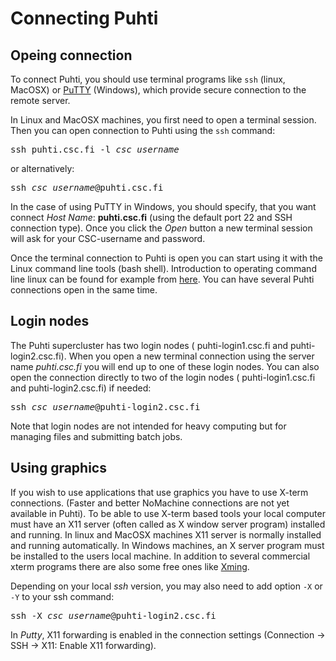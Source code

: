 # Connecting Puhti 

## Opeing connection

To connect Puhti, you should use terminal programs like `ssh`  (linux, MacOSX) or [PuTTY](https://putty.org/) (Windows), which provide secure connection to the remote server. 

In Linux and MacOSX machines, you first need to open a terminal session. Then you can open connection to Puhti using the `ssh` command:

<pre>
ssh puhti.csc.fi -l <i>csc_username</i>
</pre>
or alternatively:
<pre>
ssh <i>csc_username</i>@puhti.csc.fi
</pre>

In the case of using PuTTY in Windows, you should specify, that you want connect _Host Name_: **puhti.csc.fi** (using the default port 22 and SSH connection type). Once you click the _Open_ button a new terminal session will ask for your CSC-username and password.

Once the terminal connection to Puhti is open you can start using it with the Linux command line tools (bash shell). Introduction to
operating command line linux can be found for example from [here](https://research.csc.fi/csc-guide-linux-basics-for-csc). You can have several Puhti connections open in the same time.

## Login nodes

The Puhti supercluster has two login nodes ( puhti-login1.csc.fi and puhti-login2.csc.fi). When you open a new terminal connection using the server name _puhti.csc.fi_ you will end up to one of these login nodes. You can also open the connection directly to two of the login nodes ( puhti-login1.csc.fi and puhti-login2.csc.fi) if needed:

<pre>
ssh <i>csc_username</i>@puhti-login2.csc.fi
</pre>

Note that login nodes are not intended for heavy computing but for managing files and submitting batch jobs.

## Using graphics

If you wish to use applications that use graphics you have to use X-term connections. (Faster and better NoMachine connections are not yet available in Puhti). To be able to use X-term based tools your local computer must have an X11 server (often called as X window server program) installed and running. In linux and MacOSX machines X11 server is normally installed and running automatically. In Windows machines, an X server program must be installed to the users local machine. In addition to several commercial xterm programs there are also some free ones like [Xming](http://www.straightrunning.com/XmingNotes/).

Depending on your local _ssh_ version, you may also need to add option `-X` or `-Y` to your ssh command:

<pre>
ssh -X <i>csc_username</i>@puhti-login2.csc.fi
</pre>

In _Putty_, X11 forwarding is enabled in the connection settings (Connection -> SSH -> X11: Enable X11 forwarding).






